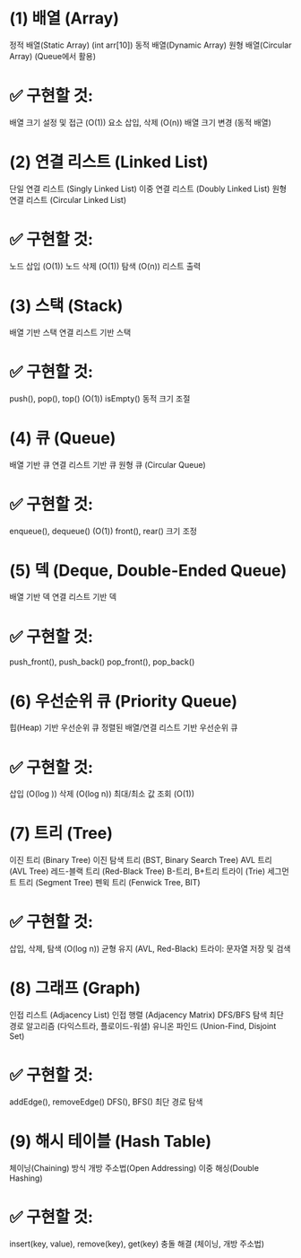 # (1) 배열 (Array)
정적 배열(Static Array) (int arr[10])
동적 배열(Dynamic Array)
원형 배열(Circular Array) (Queue에서 활용)
# ✅ 구현할 것:
배열 크기 설정 및 접근 (O(1))
요소 삽입, 삭제 (O(n))
배열 크기 변경 (동적 배열)


# (2) 연결 리스트 (Linked List)
단일 연결 리스트 (Singly Linked List)
이중 연결 리스트 (Doubly Linked List)
원형 연결 리스트 (Circular Linked List)
# ✅ 구현할 것:
노드 삽입 (O(1))
노드 삭제 (O(1))
탐색 (O(n))
리스트 출력

# (3) 스택 (Stack)
배열 기반 스택
연결 리스트 기반 스택
# ✅ 구현할 것:
push(), pop(), top() (O(1))
isEmpty()
동적 크기 조절

# (4) 큐 (Queue)
배열 기반 큐
연결 리스트 기반 큐
원형 큐 (Circular Queue)
# ✅ 구현할 것:
enqueue(), dequeue() (O(1))
front(), rear()
크기 조정

# (5) 덱 (Deque, Double-Ended Queue)
배열 기반 덱
연결 리스트 기반 덱
# ✅ 구현할 것:
push_front(), push_back()
pop_front(), pop_back()

# (6) 우선순위 큐 (Priority Queue)
힙(Heap) 기반 우선순위 큐
정렬된 배열/연결 리스트 기반 우선순위 큐
# ✅ 구현할 것:
삽입 (O(log ))
삭제 (O(log n))
최대/최소 값 조회 (O(1))

# (7) 트리 (Tree)
이진 트리 (Binary Tree)
이진 탐색 트리 (BST, Binary Search Tree)
AVL 트리 (AVL Tree)
레드-블랙 트리 (Red-Black Tree)
B-트리, B+트리
트라이 (Trie)
세그먼트 트리 (Segment Tree)
펜윅 트리 (Fenwick Tree, BIT)
# ✅ 구현할 것:
삽입, 삭제, 탐색 (O(log n))
균형 유지 (AVL, Red-Black)
트라이: 문자열 저장 및 검색

# (8) 그래프 (Graph)
인접 리스트 (Adjacency List)
인접 행렬 (Adjacency Matrix)
DFS/BFS 탐색
최단 경로 알고리즘 (다익스트라, 플로이드-워셜)
유니온 파인드 (Union-Find, Disjoint Set)
# ✅ 구현할 것:
addEdge(), removeEdge()
DFS(), BFS()
최단 경로 탐색

# (9) 해시 테이블 (Hash Table)
체이닝(Chaining) 방식
개방 주소법(Open Addressing)
이중 해싱(Double Hashing)
# ✅ 구현할 것:
insert(key, value), remove(key), get(key)
충돌 해결 (체이닝, 개방 주소법)
